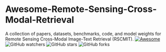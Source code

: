 # Awesome-Remote-Sensing-Cross-Modal-Retrieval
A collection of papers, datasets, benchmarks, code, and model weights for Remote Sensing Cross-Modal Image-Text Retrieval (RSCMIT).
[![Awesome](https://cdn.rawgit.com/sindresorhus/awesome/d7305f38d29fed78fa85652e3a63e154dd8e8829/media/badge.svg)](https://github.com/BaolanChen/Awesome-Remote-Sensing-Cross-Modal-Retrieval)
<img alt="GitHub watchers" src="https://img.shields.io/github/watchers/BaolanChen/Awesome-Remote-Sensing-Cross-Modal-Retrieval?style=social"> <img alt="GitHub stars" src="https://img.shields.io/github/stars/BaolanChen/Awesome-Remote-Sensing-Cross-Modal-Retrieval?style=social"> <img alt="GitHub forks" src="https://img.shields.io/github/forks/BaolanChen/Awesome-Remote-Sensing-Cross-Modal-Retrieval?style=social">
